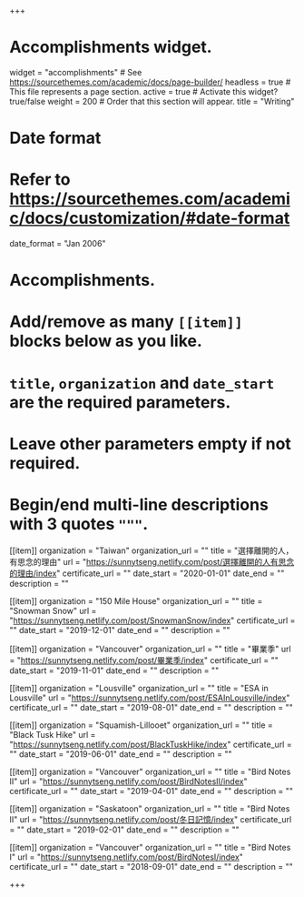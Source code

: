 +++
# Accomplishments widget.
widget = "accomplishments"  # See https://sourcethemes.com/academic/docs/page-builder/
headless = true  # This file represents a page section.
active = true  # Activate this widget? true/false
weight = 200  # Order that this section will appear.
title = "Writing"


# Date format
#   Refer to https://sourcethemes.com/academic/docs/customization/#date-format
date_format = "Jan 2006"

# Accomplishments.
#   Add/remove as many `[[item]]` blocks below as you like.
#   `title`, `organization` and `date_start` are the required parameters.
#   Leave other parameters empty if not required.
#   Begin/end multi-line descriptions with 3 quotes `"""`.

[[item]]
  organization = "Taiwan"
  organization_url = ""
  title = "選擇離開的人，有思念的理由"
  url = "https://sunnytseng.netlify.com/post/選擇離開的人有思念的理由/index"
  certificate_url = ""
  date_start = "2020-01-01"
  date_end = ""
  description = ""

[[item]]
  organization = "150 Mile House"
  organization_url = ""
  title = "Snowman Snow"
  url = "https://sunnytseng.netlify.com/post/SnowmanSnow/index"
  certificate_url = ""
  date_start = "2019-12-01"
  date_end = ""
  description = ""

[[item]]
  organization = "Vancouver"
  organization_url = ""
  title = "畢業季"
  url = "https://sunnytseng.netlify.com/post/畢業季/index"
  certificate_url = ""
  date_start = "2019-11-01"
  date_end = ""
  description = ""

[[item]]
  organization = "Lousville"
  organization_url = ""
  title = "ESA in Lousville"
  url = "https://sunnytseng.netlify.com/post/ESAInLousville/index"
  certificate_url = ""
  date_start = "2019-08-01"
  date_end = ""
  description = ""

[[item]]
  organization = "Squamish-Lillooet"
  organization_url = ""
  title = "Black Tusk Hike"
  url = "https://sunnytseng.netlify.com/post/BlackTuskHike/index"
  certificate_url = ""
  date_start = "2019-06-01"
  date_end = ""
  description = "" 

[[item]]
  organization = "Vancouver"
  organization_url = ""
  title = "Bird Notes II"
  url = "https://sunnytseng.netlify.com/post/BirdNotesII/index"
  certificate_url = ""
  date_start = "2019-04-01"
  date_end = ""
  description = "" 

[[item]]
  organization = "Saskatoon"
  organization_url = ""
  title = "Bird Notes II"
  url = "https://sunnytseng.netlify.com/post/冬日記憶/index"
  certificate_url = ""
  date_start = "2019-02-01"
  date_end = ""
  description = "" 

[[item]]
  organization = "Vancouver"
  organization_url = ""
  title = "Bird Notes I"
  url = "https://sunnytseng.netlify.com/post/BirdNotesI/index"
  certificate_url = ""
  date_start = "2018-09-01"
  date_end = ""
  description = "" 

+++